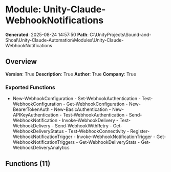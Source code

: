 # Module: Unity-Claude-WebhookNotifications

**Generated**: 2025-08-24 14:57:50
**Path**: C:\UnityProjects\Sound-and-Shoal\Unity-Claude-Automation\Modules\Unity-Claude-WebhookNotifications

## Overview
**Version**: True
**Description**: True
**Author**: True
**Company**: True

### Exported Functions
- New-WebhookConfiguration - Set-WebhookAuthentication - Test-WebhookConfiguration - Get-WebhookConfiguration - New-BearerTokenAuth - New-BasicAuthentication - New-APIKeyAuthentication - Test-WebhookAuthentication - Send-WebhookNotification - Invoke-WebhookDelivery - Test-WebhookDelivery - Send-WebhookWithRetry - Get-WebhookDeliveryStatus - Test-WebhookConnectivity - Register-WebhookNotificationTrigger - Invoke-WebhookNotificationTrigger - Get-WebhookNotificationTriggers - Get-WebhookDeliveryStats - Get-WebhookDeliveryAnalytics
## Functions (11)


